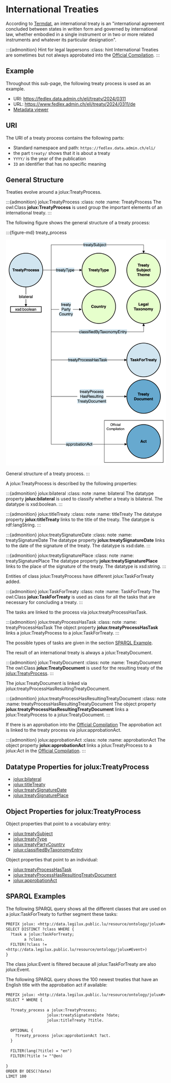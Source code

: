 # International Treaties

According to [Termdat](https://www.termdat.bk.admin.ch/entry/109678), an international treaty is an "international agreement concluded between states in written form and governed by international law, whether embodied in a single instrument or in two or more related instruments and whatever its particular designation".

:::{admonition} Hint for legal laypersons
:class: hint
International Treaties are sometimes but not always approbated into the [Official Compilation](official_compilation.md).
:::

## Example

Throughout this sub-page, the following treaty process is used as an example.

- URI: https://fedlex.data.admin.ch/eli/treaty/2024/0311
- URL: https://www.fedlex.admin.ch/eli/treaty/2024/0311/de
- [Metadata viewer](https://fedlex.data.admin.ch/de-CH/metadata?value=https:%2F%2Ffedlex.data.admin.ch%2Feli%2Ftreaty%2F2024%2F0311)

## URI

The URI of a treaty process contains the following parts:

- Standard namespace and path: `https://fedlex.data.admin.ch/eli/`
- the part `treaty/` shows that it is about a treaty
- `YYYY/` is the year of the publication
- `ID` an identifier that has no specific meaning

## General Structure

Treaties evolve around a jolux:TreatyProcess.

:::{admonition} jolux:TreatyProcess
:class: note
:name: TreatyProcess
The owl:Class **jolux:TreatyProcess** is used group the important elements of an international treaty.
:::

The following figure shows the general structure of a treaty process:

:::{figure-md} treaty_process

<img src="img/treaty_process.png">

General structure of a treaty process.
:::

A jolux:TreatyProcess is described by the following properties:

:::{admonition} jolux:bilateral
:class: note
:name: bilateral
The datatype property **jolux:bilateral** is used to classify whether a treaty is bilateral. The datatype is xsd:boolean.
:::

:::{admonition} jolux:titleTreaty
:class: note
:name: titleTreaty
The datatype property **jolux:titleTreaty** links to the title of the treaty. The datatype is rdf:langString.
:::

:::{admonition} jolux:treatySignatureDate
:class: note
:name: treatySignatureDate
The datatype property **jolux:treatySignatureDate** links to the date of the signature of the treaty. The datatype is xsd:date.
:::

:::{admonition} jolux:treatySignaturePlace
:class: note
:name: treatySignaturePlace
The datatype property **jolux:treatySignaturePlace** links to the place of the signature of the treaty. The datatype is xsd:string.
:::

Entities of class jolux:TreatyProcess have different jolux:TaskForTreaty added.

:::{admonition} jolux:TaskForTreaty
:class: note
:name: TaskForTreaty
The owl:Class **jolux:TaskForTreaty** is used as class for all the tasks that are necessary for concluding a treaty.
:::

The tasks are linked to the process via jolux:treatyProcessHasTask.

:::{admonition} jolux:treatyProcessHasTask
:class: note
:name: treatyProcessHasTask
The object property **jolux:treatyProcessHasTask** links a jolux:TreatyProcess to a jolux:TaskForTreaty.
:::

The possible types of tasks are given in the section [SPARQL Example](#sparql-example).

The result of an international treaty is always a jolux:TreatyDocument.

:::{admonition} jolux:TreatyDocument
:class: note
:name: TreatyDocument
The owl:Class **jolux:TreatyDocument** is used for the resulting treaty of the [jolux:TreatyProcess](#TreatyProcess).
:::

The jolux:TreatyDocument is linked via jolux:treatyProcessHasResultingTreatyDocument.

:::{admonition} jolux:treatyProcessHasResultingTreatyDocument
:class: note
:name: treatyProcessHasResultingTreatyDocument
The object property **jolux:treatyProcessHasResultingTreatyDocument** links a jolux:TreatyProcess to a jolux:TreatyDocument.
:::

If there is an approbation into the [Official Compilation](official_compilation.md) The approbation act is linked to the treaty process via jolux:approbationAct.

:::{admonition} jolux:approbationAct
:class: note
:name: approbationAct
The object property **jolux:approbationAct** links a jolux:TreatyProcess to a jolux:Act in the [Official Compilation](official_compilation.md).
:::

## Datatype Properties for jolux:TreatyProcess

- [jolux:bilateral](#bilateral)
- [jolux:titleTreaty](#titleTreaty)
- [jolux:treatySignatureDate](#treatySignatureDate)
- [jolux:treatySignaturePlace](#treatySignaturePlace)

## Object Properties for jolux:TreatyProcess

Object properties that point to a vocabulary entry:

- [jolux:treatySubject](#treaty-subject-themes)
- [jolux:treatyType](#treaty-types)
- [jolux:treatyPartyCountry](#countries)
- [jolux:classifiedByTaxonomyEntry](#legal-taxonomy)

Object properties that point to an individual:

- [jolux:treatyProcessHasTask](#treatyProcessHasTask)
- [jolux:treatyProcessHasResultingTreatyDocument](#treatyProcessHasResultingTreatyDocument)
- [jolux:approbationAct](#approbationAct)  

## SPARQL Examples

The following SPARQL query shows all the different classes that are used on a jolux:TaskForTreaty to further segment these tasks:

```sparql
PREFIX jolux: <http://data.legilux.public.lu/resource/ontology/jolux#>
SELECT DISTINCT ?class WHERE {
  ?task a jolux:TaskForTreaty;
        a ?class.
  FILTER(?class != <http://data.legilux.public.lu/resource/ontology/jolux#Event>)
}
```

The class jolux:Event is filtered because all jolux:TaskForTreaty are also jolux:Event.

The following SPARQL query shows the 100 newest treaties that have an English title with the approbation act if available:

```sparql
PREFIX jolux: <http://data.legilux.public.lu/resource/ontology/jolux#>
SELECT * WHERE {

  ?treaty_process a jolux:TreatyProcess;
                  jolux:treatySignatureDate ?date;
                  jolux:titleTreaty ?title.
  
  OPTIONAL {
    ?treaty_process jolux:approbationAct ?act.
  }
  
  FILTER(lang(?title) = "en")
  FILTER(?title != ""@en)
  
} 
ORDER BY DESC(?date)
LIMIT 100
```
